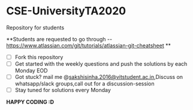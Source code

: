 # CSE-UniversityTA2020
Repository for students

**Students are requested to go through --https://www.atlassian.com/git/tutorials/atlassian-git-cheatsheet  **

- [ ] Fork this repository
- [ ] Get started with the weekly questions and push the solutions by each Monday EOD
- [ ] Got stuck? mail me @sakshisinha.2016@vitstudent.ac.in,Discuss on whatsapp/slack groups,call out for a discussion-session
- [ ] Stay tuned for solutions every Monday

**HAPPY CODING :D**

